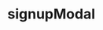 <!-- generated by markdown-notes-tree -->

# signupModal

<!-- optional markdown-notes-tree directory description starts here -->

<!-- optional markdown-notes-tree directory description ends here -->


